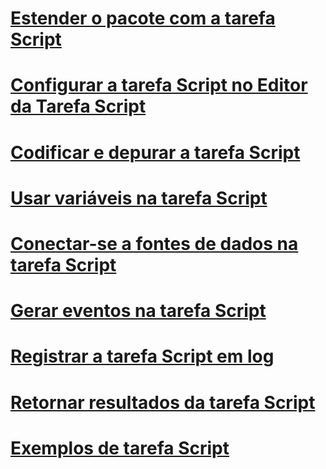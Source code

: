 # [Estender o pacote com a tarefa Script](extending-the-package-with-the-script-task.md)
# [Configurar a tarefa Script no Editor da Tarefa Script](configuring-the-script-task-in-the-script-task-editor.md)
# [Codificar e depurar a tarefa Script](coding-and-debugging-the-script-task.md)
# [Usar variáveis na tarefa Script](using-variables-in-the-script-task.md)
# [Conectar-se a fontes de dados na tarefa Script](connecting-to-data-sources-in-the-script-task.md)
# [Gerar eventos na tarefa Script](raising-events-in-the-script-task.md)
# [Registrar a tarefa Script em log](logging-in-the-script-task.md)
# [Retornar resultados da tarefa Script](returning-results-from-the-script-task.md)

# [Exemplos de tarefa Script](../../extending-packages-scripting-task-examples/script-task-examples.md)
